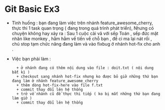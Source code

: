 # Git Basic Ex3
- Tình huống : bạn đang làm việc trên nhánh feature_awesome_cherry, thực thi 1 task quan trọng ( đang trong quá trình phát triển), Nhưng có chuyện không hay xảy ra :  Sau 1 cuộc cãi vã với sếp Toán , sếp đức mặt nhăn like monkey , hằm hằm về tiến về chỗ bạn , đề ci ma lại nát rồi , chú stop tạm chức năng đang làm và vào fixbug ở nhánh hot-fix cho anh . 
- Việc bạn phải làm :

 		+ ở nhánh đang có thêm nội dung vào file : doit.txt ( nội dung bất kì )
		+ checkout sang nhánh hot-fix nhưng ko được bỏ giở những thứ bạn đang làm ở nhánh feature_awesome_cherry
		+ thêm dòng hot-fix-here vào file f.txt
		+ commit thay đổi lên hệ thống
		+ trở về nhánh cũ để thực thi tiếp ( ko bị mất những thứ bạn đang làm giở )
		+ commit thay đổi lên hệ thống


